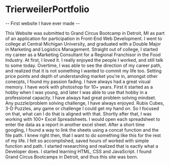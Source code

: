 # TrierweilerPortfolio
-- First website I have ever made --

This Website was submitted to Grand Circus Bootcamp in Detroit, MI as part of an application for participation in Front-End Web Development.
I went to college at Central Michigan University, and graduated with a Double Major in Marketing and Logistics Management.
Straight out of college, I started my career as a Marketing Consultant for a Regional Franchisor in the Food Industry.
At first, I loved it. I really enjoyed the people I worked, and still talk to some today. 
Overtime, I was able to see the direction of my career path, and realized that it is not something I wanted to commit my life too.
Setting price points and depth of understanding market you're in, amongst other conecpts, I found my passion fading.
I have always had a great visual memory. I have work with photoshop for 10+ years. 
First it started as a hobby when I was young, and later I was able to use that hobby in a professional capacity.
I have always had great problem solving mindset. Any puzzle/problem solving challenge, I have always enjoyed. 
Rubix Cubes, 3-D Puzzles, any game or challenge I could get my hand on. So I focused on that, what can I do that is aligned with that.
Shortly after that, I was working with 100+ Excel Spreadsheets. I would open each spreadsheet to enter the data as a report in another excel sheet.
After a short time googling, I found a way to link the sheets using a concat function and the file path.
I knew right then, that I want to do something like this for the rest of my life. I felt so accomplished, saved hours of worked with simple function and path.
I started researching and realized that is eactly what a Developer does. 
I started learning HTML, CSS and JavaScript. I found Grand Circus Bootcamps in Detroit, and thus this site was born.
